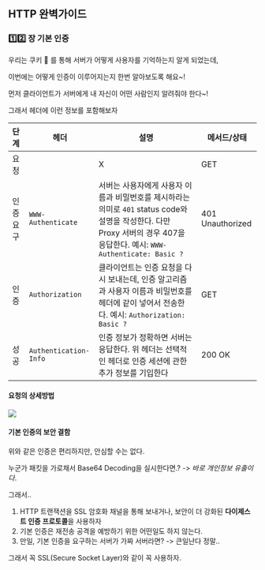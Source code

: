 ## HTTP 완벽가이드

### :one::two: 장 기본 인증

우리는 쿠키 :cookie: 를 통해 서버가 어떻게 사용자를 기억하는지 알게 되었는데,  

이번에는 어떻게 인증이 이루어지는지 한번 알아보도록 해요~!  

먼저 클라이언트가 서버에게 내 자신이 어떤 사람인지 알려줘야 한다~!  

그래서 헤더에 이런 정보를 포함해보자   

| 단계      | 헤더                  | 설명                                                         | 메서드/상태      |
| :-------- | --------------------- | ------------------------------------------------------------ | ---------------- |
| 요청      |                       | X                                                            | GET              |
| 인증 요구 | `WWW-Authenticate`    | 서버는 사용자에게 사용자 이름과 비밀번호를 제시하라는 의미로 `401` status code와 설명을 작성한다. 다만 Proxy 서버의 경우 407을 응답한다. 예시: `WWW-Authenticate: Basic ?` | 401 Unauthorized |
| 인증      | `Authorization`       | 클라이언트는 인증 요청을 다시 보내는데, 인증 알고리즘과 사용자 이름과 비밀번호를 헤더에 같이 넣어서 전송한다. 예시: `Authorization: Basic ?` | GET              |
| 성공      | `Authentication-Info` | 인증 정보가 정확하면 서버는 응답한다. 위 헤더는 선택적인 헤더로 인증 세션에 관한 추가 정보를 기입한다 | 200 OK           |

#### 요청의 상세방법

<div>
  <img src="https://user-images.githubusercontent.com/34855745/98437302-775c2980-2124-11eb-8edb-1bfe1a85de4b.png" text-align="center" />
</div>



#### 기본 인증의 보안 결함

위와 같은 인증은 편리하지만, 안심할 수는 없다. 

누군가 패킷을 가로채서 Base64 Decoding을 실시한다면.? -> *바로 개인정보 유출이다*. 

그래서..  

1. HTTP 트랜잭션을 SSL 암호화 채널을 통해 보내거나, 보안이 더 강화된 **다이제스트 인증 프로토콜**을 사용하자
2. 기본 인증은 재전송 공격을 예방하기 위한 어떤일도 하지 않는다.
3. 만일, 기본 인증을 요구하는 서버가 가짜 서버라면? -> 큰일난다 정말..

그래서 꼭 SSL(Secure Socket Layer)와 같이 꼭 사용하자. 

